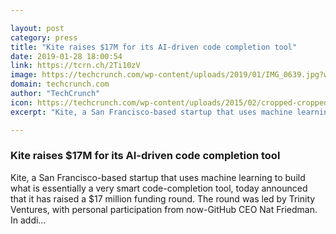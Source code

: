 ```yaml
---

layout: post
category: press
title: "Kite raises $17M for its AI-driven code completion tool"
date: 2019-01-28 18:00:54
link: https://tcrn.ch/2Ti10zV
image: https://techcrunch.com/wp-content/uploads/2019/01/IMG_0639.jpg?w=533
domain: techcrunch.com
author: "TechCrunch"
icon: https://techcrunch.com/wp-content/uploads/2015/02/cropped-cropped-favicon-gradient.png?w=180
excerpt: "Kite, a San Francisco-based startup that uses machine learning to build what is essentially a very smart code-completion tool, today announced that it has raised a $17 million funding round. The round was led by Trinity Ventures, with personal participation from now-GitHub CEO Nat Friedman. In addi…"

---
```


### Kite raises $17M for its AI-driven code completion tool

Kite, a San Francisco-based startup that uses machine learning to build what is essentially a very smart code-completion tool, today announced that it has raised a $17 million funding round. The round was led by Trinity Ventures, with personal participation from now-GitHub CEO Nat Friedman. In addi…